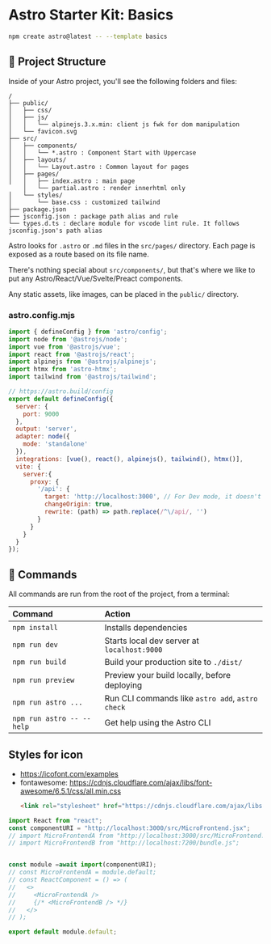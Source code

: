 # Astro Starter Kit: Basics

```sh
npm create astro@latest -- --template basics
```
## 🚀 Project Structure

Inside of your Astro project, you'll see the following folders and files:

```text
/
├── public/
│   ├── css/
│   ├── js/
│   │   └── alpinejs.3.x.min: client js fwk for dom manipulation
│   └── favicon.svg
├── src/
│   ├── components/
│   │   └── *.astro : Component Start with Uppercase
│   ├── layouts/
│   │   └── Layout.astro : Common layout for pages
│   ├── pages/
│   │   ├── index.astro : main page
    │   └── partial.astro : render innerhtml only
│   └── styles/
│       └── base.css : customized tailwind
├── package.json
├── jsconfig.json : package path alias and rule
└── types.d.ts : declare module for vscode lint rule. It follows jsconfig.json's path alias
```

Astro looks for `.astro` or `.md` files in the `src/pages/` directory. Each page is exposed as a route based on its file name.

There's nothing special about `src/components/`, but that's where we like to put any Astro/React/Vue/Svelte/Preact components.

Any static assets, like images, can be placed in the `public/` directory.

### astro.config.mjs
``` js
import { defineConfig } from 'astro/config';
import node from '@astrojs/node';
import vue from '@astrojs/vue';
import react from '@astrojs/react';
import alpinejs from '@astrojs/alpinejs';
import htmx from 'astro-htmx';
import tailwind from '@astrojs/tailwind';

// https://astro.build/config
export default defineConfig({
  server: {
    port: 9000
  },
  output: 'server',
  adapter: node({
    mode: 'standalone'
  }),
  integrations: [vue(), react(), alpinejs(), tailwind(), htmx()],
  vite: {
    server:{
      proxy: {
        '/api': {
          target: 'http://localhost:3000', // For Dev mode, it doesn't work in production
          changeOrigin: true,
          rewrite: (path) => path.replace(/^\/api/, '')
        }
      }
    }
  }
});
```

## 🧞 Commands

All commands are run from the root of the project, from a terminal:

| Command                   | Action                                           |
| :------------------------ | :----------------------------------------------- |
| `npm install`             | Installs dependencies                            |
| `npm run dev`             | Starts local dev server at `localhost:9000`      |
| `npm run build`           | Build your production site to `./dist/`          |
| `npm run preview`         | Preview your build locally, before deploying     |
| `npm run astro ...`       | Run CLI commands like `astro add`, `astro check` |
| `npm run astro -- --help` | Get help using the Astro CLI                     |


## Styles for icon
- https://icofont.com/examples
- fontawesome: https://cdnjs.cloudflare.com/ajax/libs/font-awesome/6.5.1/css/all.min.css
  ``` html
  <link rel="stylesheet" href="https://cdnjs.cloudflare.com/ajax/libs/font-awesome/6.5.1/css/all.min.css">
  ```

```jsx
import React from "react";
const componentURI = "http://localhost:3000/src/MicroFrontend.jsx";
// import MicroFrontendA from "http://localhost:3000/src/MicroFrontend.jsx";
// import MicroFrontendB from "http://localhost:7200/bundle.js";


const module =await import(componentURI);
// const MicroFrontendA = module.default;
// const ReactComponent = () => (
//   <>
//     <MicroFrontendA />
//     {/* <MicroFrontendB /> */}
//   </>
// );

export default module.default;
```
